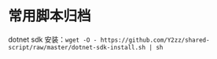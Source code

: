 # 常用脚本归档

dotnet sdk 安装：`wget -O - https://github.com/Y2zz/shared-script/raw/master/dotnet-sdk-install.sh | sh`